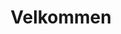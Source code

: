---
title: Velkommen

description: Behov for overnatting i Balestrand? Vi har nye, moderne leiligheter midt i Balestrand sentrum. Balkonger med fantastisk fjordutsikt. Lett tilkomst. Ferdig møblert, med fullt utstyrt kjøkken og bad. Perfekt for deg som ønsker mer frihet.

intro: Behov for overnatting i Balestrand? Vi har nye, moderne leiligheter midt i Balestrand sentrum. Balkonger med fantastisk fjordutsikt. Lett tilkomst. Ferdig møblert, med fullt utstyrt kjøkken og bad. Perfekt for deg som ønsker mer frihet.
intro_button: Vis alle leiligheter

images:
- /images/IMG_6391.jpeg
- /images/IMG_6373.jpeg
- /images/IMG_6377.jpeg
- /images/IMG_6248.jpg
- /images/jetski.jpg

items: 
- title: Utleie
  image:
      src: /images/IMG_9845-HDR-492x277.jpg
      alt: Bilde av oppredd seng
  text: Vi har utleie av leiligheter og vannscooter midt i Balestrand sentrum. Perfekt for korte dagsturer i nærområdet.
  link:
    href: /utleie
    text: Mer informasjon

- title: Lokasjon
  image: 
      src: /images/balestrand-492x277.jpg
      alt: Bilde av Balestrand fra luften
  text: Alle våre leiligheter ligger sentralt i Balestrand sentrum. Rolige omgivelser og med en fantastisk fjordutsikt. Korte avstander til det du trenger.
  link:
    href: /lokasjon
    text: Mer informasjon

- title: Aktiviteter
  image: 
      src: /images/IMG_6248-492x277.jpg
      alt: Bilde av fjellet i esefjorden
  text: Balestrand har mye å tilby deg som besøkende. Enten du reiser alene, eller i gruppe. Det er mye å velge mellom. 
  link:
    href: /aktiviteter
    text: Se aktiviteter i Balestrand

---